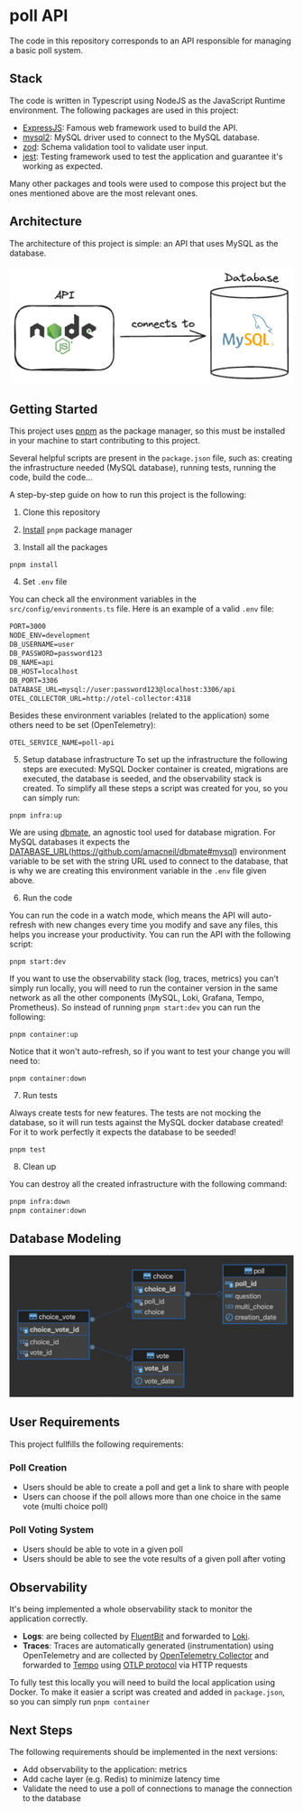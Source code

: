 # poll API

The code in this repository corresponds to an API responsible for managing a basic poll system.

## Stack

The code is written in Typescript using NodeJS as the JavaScript Runtime environment. The following packages are used in this project:

- [ExpressJS](https://expressjs.com/): Famous web framework used to build the API.
- [mysql2](https://github.com/sidorares/node-mysql2): MySQL driver used to connect to the MySQL database.
- [zod](https://zod.dev/): Schema validation tool to validate user input.
- [jest](https://jestjs.io): Testing framework used to test the application and guarantee it's working as expected.

Many other packages and tools were used to compose this project but the ones mentioned above are the most relevant ones.

## Architecture

The architecture of this project is simple: an API that uses MySQL as the database.

![Architecture](/docs/architecture.png)

## Getting Started

This project uses [pnpm](https://pnpm.io/) as the package manager, so this must be installed in your machine to start contributing to this project.

Several helpful scripts are present in the `package.json` file, such as: creating the infrastructure needed (MySQL database), running tests, running the code, build the code...

A step-by-step guide on how to run this project is the following:

1. Clone this repository

2. [Install](https://pnpm.io/installation) `pnpm` package manager

3. Install all the packages

```
pnpm install
```

4. Set `.env` file

You can check all the environment variables in the `src/config/environments.ts` file. Here is an example of a valid `.env` file:

```shell
PORT=3000
NODE_ENV=development
DB_USERNAME=user
DB_PASSWORD=password123
DB_NAME=api
DB_HOST=localhost
DB_PORT=3306
DATABASE_URL=mysql://user:password123@localhost:3306/api
OTEL_COLLECTOR_URL=http://otel-collector:4318
```

Besides these environment variables (related to the application) some others need to be set (OpenTelemetry):

```shell
OTEL_SERVICE_NAME=poll-api
```

5. Setup database infrastructure
To set up the infrastructure the following steps are executed: MySQL Docker container is created, migrations are executed, the database is seeded, and the observability stack is created. To simplify all these steps a script was created for you, so you can simply run:

```
pnpm infra:up
```

We are using [dbmate](https://github.com/amacneil/dbmate), an agnostic tool used for database migration. For MySQL databases it expects the [DATABASE_URL](https://github.com/amacneil/dbmate#mysql)(https://github.com/amacneil/dbmate#mysql) environment variable to be set with the string URL used to connect to the database, that is why we are creating this environment variable in the `.env` file given above.

6. Run the code

You can run the code in a watch mode, which means the API will auto-refresh with new changes every time you modify and save any files, this helps you increase your productivity. You can run the API with the following script:

```
pnpm start:dev
```

If you want to use the observability stack (log, traces, metrics) you can't simply run locally, you will need to run the container version in the same network as all the other components (MySQL, Loki, Grafana, Tempo, Prometheus). So instead of running `pnpm start:dev` you can run the following:

```
pnpm container:up
```

Notice that it won't auto-refresh, so if you want to test your change you will need to:

```
pnpm container:down
```

7. Run tests

Always create tests for new features. The tests are not mocking the database, so it will run tests against the MySQL docker database created! For it to work perfectly it expects the database to be seeded!

```
pnpm test
```

8. Clean up

You can destroy all the created infrastructure with the following command:

```
pnpm infra:down
pnpm container:down
```

## Database Modeling

![Database Modeling](/docs/database.png)

## User Requirements

This project fullfills the following requirements:

### Poll Creation

- Users should be able to create a poll and get a link to share with people
- Users can choose if the poll allows more than one choice in the same vote (multi choice poll)

### Poll Voting System
- Users should be able to vote in a given poll
- Users should be able to see the vote results of a given poll after voting

## Observability

It's being implemented a whole observability stack to monitor the application correctly.

- **Logs**: are being collected by [FluentBit](https://fluentbit.io/) and forwarded to [Loki](https://grafana.com/docs/loki/latest/).
- **Traces**: Traces are automatically generated (instrumentation) using OpenTelemetry and are collected by [OpenTelemetry Collector](https://opentelemetry.io/docs/collector/) and forwarded to [Tempo](https://grafana.com/oss/tempo/) using [OTLP protocol](https://opentelemetry.io/docs/specs/otel/protocol/) via HTTP requests

To fully test this locally you will need to build the local application using Docker. To make it easier a script was created and added in `package.json`, so you can simply run `pnpm container`

## Next Steps

The following requirements should be implemented in the next versions:

- Add observability to the application: metrics
- Add cache layer (e.g. Redis) to minimize latency time
- Validate the need to use a poll of connections to manage the connection to the database
